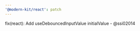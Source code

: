 ```yaml
---
'@modern-kit/react': patch
---
```


fix(react): Add useDebouncedInputValue initialValue - @ssi02014
